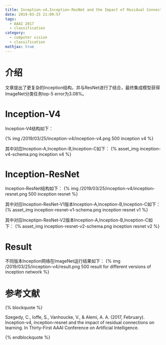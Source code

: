 ```yaml
---
title: Inception-v4,Inception-ResNet and the Impact of Residual Connections on Learning
date: 2019-03-25 21:09:57
tags:
  - AAAI 2017
  - classification
category:
  - computer vision
  - classification
mathjax: true
---
```


# 介绍
文章提出了更复杂的Inception结构，并与ResNet进行了结合，最终集成模型获得ImageNet分类任务top-5 error为3.08%。

# Inception-V4
Inception-V4结构如下：

{% img /2019/03/25/inception-v4/inception-v4.png 500 inception v4 %}

其中对应Inception-A,Inception-B,Inception-C如下：
{% asset_img inception-v4-schema.png inception v4 %}

# Inception-ResNet
Inception-ResNet结构如下：
{% img /2019/03/25/inception-v4/inception-resnet.png 500 inception resnet %}

其中对应Inception-ResNet-V1版本Inception-A,Inception-B,Inception-C如下：
{% asset_img inception-resnet-v1-schema.png inception resnet v1 %}

其中对应Inceptipn-ResNet-V2版本Inception-A,Inception-B,Inception-C如下：
{% asset_img inception-resnet-v2-schema.png inception resnet v2 %}

# Result
不同版本Inception网络在ImageNet运行结果如下：
{% img /2019/03/25/inception-v4/result.png 500 result for different versions of inception network %}

# 参考文献
{% blockquote %}

Szegedy, C., Ioffe, S., Vanhoucke, V., & Alemi, A. A. (2017, February). Inception-v4, inception-resnet and the impact of residual connections on learning. In Thirty-First AAAI Conference on Artificial Intelligence.

{% endblockquote %}
